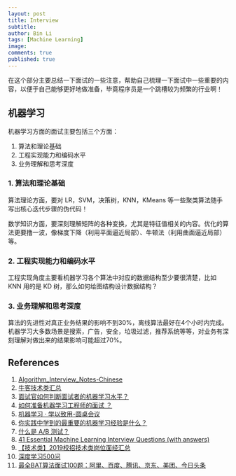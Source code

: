 ```yaml
---
layout: post
title: Interview
subtitle:
author: Bin Li
tags: [Machine Learning]
image: 
comments: true
published: true
---
```


在这个部分主要总结一下面试的一些注意，帮助自己梳理一下面试中一些重要的内容，以便于自己能够更好地做准备，毕竟程序员是一个跳槽较为频繁的行业啊！

## 机器学习

机器学习方面的面试主要包括三个方面：

1. 算法和理论基础
2. 工程实现能力和编码水平
3. 业务理解和思考深度

### 1. 算法和理论基础

算法理论方面，要对 LR，SVM，决策树，KNN，KMeans 等一些聚类算法随手写出核心迭代步骤的伪代码！

数学知识方面，要深刻理解矩阵的各种变换，尤其是特征值相关的内容。优化的算法更要撸一波，像梯度下降（利用平面逼近局部）、牛顿法（利用曲面逼近局部）等。

### 2. 工程实现能力和编码水平

工程实现角度主要看机器学习各个算法中对应的数据结构至少要很清楚，比如 KNN 用的是 KD 树，那么如何给图结构设计数据结构？

### 3. 业务理解和思考深度

算法的先进性对真正业务结果的影响不到30%，离线算法最好在4个小时内完成。机器学习大多数场景是搜索，广告，安全，垃圾过滤，推荐系统等等，对业务有深刻理解对做出来的结果影响可能超过70%。

## References

1. [Algorithm_Interview_Notes-Chinese](https://github.com/imhuay/Algorithm_Interview_Notes-Chinese)
2. [牛客技术类汇总](https://www.nowcoder.com/discuss/146655)
3. [面试官如何判断面试者的机器学习水平？](https://www.zhihu.com/question/62482926)
4. [如何准备机器学习工程师的面试 ？](https://www.zhihu.com/question/23259302/answer/527513387)
5. [机器学习 · 学以致用-圆桌会议](https://www.zhihu.com/roundtable/jiqixuexi)
6. [你实践中学到的最重要的机器学习经验是什么？](https://www.zhihu.com/question/46301335)
7. [什么是 A/B 测试？](https://www.zhihu.com/question/20045543)
8. [41 Essential Machine Learning Interview Questions (with answers)](https://www.springboard.com/blog/machine-learning-interview-questions/)
9. [【技术类】2019校招技术类岗位面经汇总](https://www.nowcoder.com/discuss/146655)
10. [深度学习500问](https://github.com/scutan90/DeepLearning-500-questions)
11. [最全BAT算法面试100题：阿里、百度、腾讯、京东、美团、今日头条](https://maimai.cn/article/detail?fid=1227449005&efid=PlYbSWtiXlKeGqCA0mAXKg)